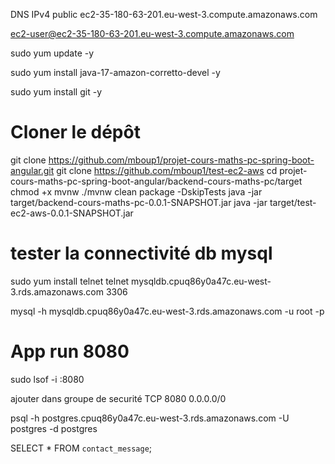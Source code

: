 DNS IPv4 public
ec2-35-180-63-201.eu-west-3.compute.amazonaws.com

ec2-user@ec2-35-180-63-201.eu-west-3.compute.amazonaws.com

sudo yum update -y

sudo yum install java-17-amazon-corretto-devel -y

sudo yum install git -y


# Cloner le dépôt
git clone https://github.com/mboup1/projet-cours-maths-pc-spring-boot-angular.git
git clone https://github.com/mboup1/test-ec2-aws
cd projet-cours-maths-pc-spring-boot-angular/backend-cours-maths-pc/target
chmod +x mvnw
./mvnw clean package -DskipTests
java -jar target/backend-cours-maths-pc-0.0.1-SNAPSHOT.jar
java -jar target/test-ec2-aws-0.0.1-SNAPSHOT.jar



# tester la connectivité db mysql
sudo yum install telnet
telnet mysqldb.cpuq86y0a47c.eu-west-3.rds.amazonaws.com 3306

mysql -h mysqldb.cpuq86y0a47c.eu-west-3.rds.amazonaws.com -u root -p


# App run 8080
sudo lsof -i :8080

ajouter dans groupe de securité
TCP
8080
0.0.0.0/0

psql -h postgres.cpuq86y0a47c.eu-west-3.rds.amazonaws.com -U postgres -d postgres

SELECT * FROM `contact_message`;

